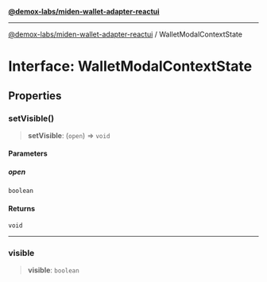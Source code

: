 [**@demox-labs/miden-wallet-adapter-reactui**](../README.md)

***

[@demox-labs/miden-wallet-adapter-reactui](../globals.md) / WalletModalContextState

# Interface: WalletModalContextState

## Properties

### setVisible()

> **setVisible**: (`open`) => `void`

#### Parameters

##### open

`boolean`

#### Returns

`void`

***

### visible

> **visible**: `boolean`

